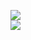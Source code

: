 [![](https://img.shields.io/badge/Made%20With-Github%20Spray-lightgrey.svg?style=for-the-badge&logo=github)](https://github.com/Annihil/github-spray#1027)  
[![](https://i.imgur.com/2DrTn0Z.gif)](https://github.com/Annihil/github-spray)